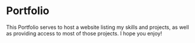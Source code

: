 # Portfolio
 
This Portfolio serves to host a website listing my skills and projects, as well as providing access to most of those projects. I hope you enjoy!
